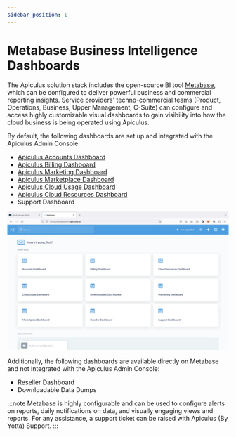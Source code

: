 ```yaml
---
sidebar_position: 1
---
```

# Metabase Business Intelligence Dashboards

The Apiculus solution stack includes the open-source BI tool [Metabase](https://metabase.com), which can be configured to deliver powerful business and commercial reporting insights. Service providers' techno-commercial teams (Product, Operations, Business, Upper Management, C-Suite) can configure and access highly customizable visual dashboards to gain visibility into how the cloud business is being operated using Apiculus. 

By default, the following dashboards are set up and integrated with the Apiculus Admin Console:

- [Apiculus Accounts Dashboard](/docs/AboutServiceProviderAdministration/MetabaseBusinessIntelligenceDashboards/ApiculusAccountsDashboard)
- [Apiculus Billing Dashboard](/docs/AboutServiceProviderAdministration/MetabaseBusinessIntelligenceDashboards/ApiculusBillingDashboard)
- [Apiculus Marketing Dashboard](/docs/AboutServiceProviderAdministration/MetabaseBusinessIntelligenceDashboards/Apiculus%20Marketing%20Dashboard)
- [Apiculus Marketplace Dashboard](/docs/AboutServiceProviderAdministration/MetabaseBusinessIntelligenceDashboards/ApiculusMarketplaceDashboard)
- [Apiculus Cloud Usage Dashboard](/docs/AboutServiceProviderAdministration/MetabaseBusinessIntelligenceDashboards/ApiculusCloudUsageDashboard)
- [Apiculus Cloud Resources Dashboard](/docs/AboutServiceProviderAdministration/MetabaseBusinessIntelligenceDashboards/ApiculusCloudResourceDashboard)
- Support Dashboard

![Metabase Business Intelligence Dashboards](img/MetabaseBusinessIntelligenceDashboards.png)

Additionally, the following dashboards are available directly on Metabase and not integrated with the Apiculus Admin Console:

- Reseller Dashboard
- Downloadable Data Dumps

:::note
Metabase is highly configurable and can be used to configure alerts on reports, daily notifications on data, and visually engaging views and reports. For any assistance, a support ticket can be raised with Apiculus (By Yotta) Support.
:::

